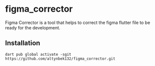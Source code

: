 # figma_corrector

Figma Corrector is a tool that helps to correct the figma flutter file to be ready for the development.

## Installation

`dart pub global activate -sgit https://github.com/altynbek132/figma_corrector.git`
